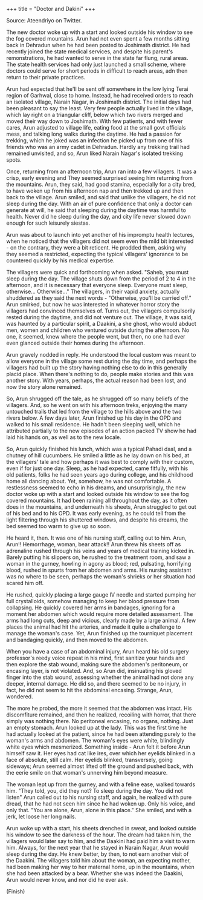 +++
title = "Doctor and Dakini"
+++

Source: Ateendriyo on Twitter.

The new doctor woke up with a start and looked outside his window to see the fog covered mountains. Arun had not even spent a few months sitting back in Dehradun when he had been posted to Joshimath district. He had recently joined the state medical services, and despite his parent's remonstrations, he had wanted to serve in the state far flung, rural areas. The state health services had only just launched a small scheme, where doctors could serve for short periods in difficult to reach areas, adn then return to their private practices.

Arun had expected that he'll be sent off somewhere in the low lying Terai region of Garhwal, close to home. Instead, he had received orders to reach an isolated village, Narain Nagar, in Joshimath district. The initial days had been pleasant to say the least. Very few people actually lived in the village, which lay right on a triangular cliff, below which two rivers merged and moved their way down to Joshimath. With few patients, and with fewer cares, Arun adjusted to village life, eating food at the small govt officials mess, and talking long walks during the daytime. He had a passion for trekking, which he joked was an infection he picked up from one of his friends who was an army cadet in Dehradun. Hardly any trekking trail had remained unvisited, and so, Arun liked Narain Nagar's isolated trekking spots.

Once, returning from an afternoon trip, Arun ran into a few villagers. It was a crisp, early evening and They seemed surprised seeing him returning from the mountains. Arun, they said, had good stamina, especially for a city bred, to have woken up from his afternoon nap and then trekked up and then back to the village. Arun smiled, and said that unlike the villagers, he did not sleep during the day. With an air of pure confidence that only a doctor can generate at will, he said that sleeping during the daytime was harmful to health. Never did he sleep during the day, and city life never slowed down enough for such leisurely siestas.

Arun was about to launch into yet another of his impromptu health lectures, when he noticed that the villagers did not seem even the mild bit interested - on the contrary, they were a bit reticent. He prodded them, asking why they seemed a restricted, expecting the typical villagers' ignorance to be countered quickly by his medical expertise.

The villagers were quick and forthcoming when asked. "Saheb, you must sleep during the day. The village shuts down from the period of 2 to 4 in the afternoon, and it is necessary that everyone sleep. Everyone must sleep, otherwise... Otherwise..." The villagers, in their vapid anxiety, actually shuddered as they said the next words - "Otherwise, you'll be carried off." Arun smirked, but now he was interested in whatever horror story the villagers had convinced themselves of. Turns out, the villagers compulsorily rested during the daytime, and did not venture out. The village, it was said, was haunted by a particular spirit, a Daakini, a she ghost, who would abduct men, women and children who ventured outside during the afternoon. No one, it seemed, knew where the people went, but then, no one had ever even glanced outside their homes during the afternoon.

Arun gravely nodded in reply. He understood the local custom was meant to allow everyone in the village some rest during the day time, and perhaps the villagers had built up the story having nothing else to do in this generally placid place. When there's nothing to do, people make stories and this was another story. With years, perhaps, the actual reason had been lost, and now the story alone remained.

So, Arun shrugged off the tale, as he shrugged off so many beliefs of the villagers. And, so he went on with his afternoon treks, enjoying the many untouched trails that led from the village to the hills above and the two rivers below. A few days later, Arun finished up his day in the OPD and walked to his small residence. He hadn't been sleeping well, which he attributed partially to the new episodes of an action packed TV show he had laid his hands on, as well as to the new locale.

So, Arun quickly finished his lunch, which was a typical Pahadi daal, and a chutney of hill cucumbers. He smiled a little as he lay down on his bed, at the villagers' tale and how perhaps it was best to comply with their custom, even if for just one day. Sleep, as he had expected, came fitfully, with his old patients, folks he had seen years ago during college, and his childhood home all dancing about. Yet, somehow, he was not comfortable. A restlessness seemed to echo in his dreams, and unsurprisingly, the new doctor woke up with a start and looked outside his window to see the fog covered mountains. It had been raining all throughout the day, as it often does in the mountains, and underneath his sheets, Arun struggled to get out of his bed and to his OPD. It was early evening, as he could tell from the light filtering through his shuttered windows, and despite his dreams, the bed seemed too warm to give up so soon. 

He heard it, then. It was one of his nursing staff, calling out to him. Arun, Arun!! Hemorrhage, woman, bear attack!! Arun threw his sheets off as adrenaline rushed through his veins and years of medical training kicked in. Barely putting his slippers on, he rushed to the treatment room, and saw a woman in the gurney, howling in agony as blood; red, pulsating, horrifying blood, rushed in spurts from her abdomen and arms. His nursing assistant was no where to be seen, perhaps the woman's shrieks or her situation had scared him off.

He rushed, quickly placing a large gauge IV needle and started pumping her full crystalloids, somehow managing to keep her blood pressure from collapsing. He quickly covered her arms in bandages, ignoring for a moment her abdomen which would require more detailed assessment. The arms had long cuts, deep and vicious, clearly made by a large animal. A few places the animal had hit the arteries, and made it quite a challenge to manage the woman's case. Yet, Arun finished up the tourniquet placement and bandaging quickly, and then moved to the abdomen.

When you have a case of an abdominal injury, Arun heard his old surgery professor's reedy voice repeat in his mind, first sanitize your hands and then explore the stab wound, making sure the abdomen's peritoneum, or encasing layer, is not violated. And, so Arun did, insinuating his gloved finger into the stab wound, assessing whether the animal had not done any deeper, internal damage. He did so, and there seemed to be no injury, in fact, he did not seem to hit the abdominal encasing. Strange, Arun, wondered.

The more he probed, the more it seemed that the abdomen was intact. His discomfiture remained, and then he realized, recoiling with horror, that there simply was nothing there. No peritoneal encasing, no organs, nothing. Just an empty stomach. Arun looked up at the lady. This was the first time he had actually looked at the patient, since he had been attending purely to the woman's arms and abdomen. The woman's eyes were white, blindingly white eyes which mesmerized. Something inside - Arun felt it before Arun himself saw it. Her eyes had cat like ires, over which her eyelids blinked in a face of absolute, still calm. Her eyelids blinked, transversely, going sideways; Arun seemed almost lifted off the ground and pushed back, with the eerie smile on that woman's unnerving him beyond measure.

The woman lept up from the gurney, and with a feline ease, walked towards him. "They told, you, did they not? To sleep during the day. You did not listen" Arun called out to his nursing staff, and again, he realized with pure dread, that he had not seen him since he had woken up. Only his voice, and only that. "You are alone, Arun, alone in this place." She smiled, and with a jerk, let loose her long nails.

Arun woke up with a start, his sheets drenched in sweat, and looked outside his window to see the darkness of the hour. The dream had taken him, the villagers would later say to him, and the Daakini had paid him a visit to warn him. Always, for the next year that he stayed in Narain Nagar, Arun would sleep during the day. He knew better, by then, to not earn another visit of the Daakini. The villagers told him about the woman, an expecting mother, had been making her way to her maternal home, up in the mountains, when she had been attacked by a bear. Whether she was indeed the Daakini, Arun would never know, and nor did he ever ask.

(Finish)
